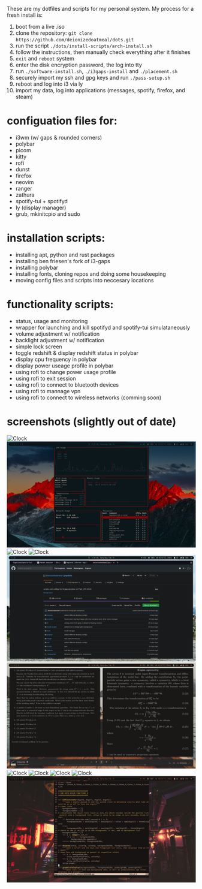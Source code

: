 These are my dotfiles and scripts for my personal system. My process for a fresh install is: 
1) boot from a live .iso
2) clone the repository: `git clone https://github.com/deionizedoatmeal/dots.git`
3) run the script `./dots/install-scripts/arch-install.sh`
4) follow the instructions, then manually check everything after it finishes
5) `exit` and `reboot` system
6) enter the disk encryption password, the log into tty
7) run `./software-install.sh`, `./i3gaps-install` and `./placement.sh`
8) securely import my ssh and gpg keys and run `./pass-setup.sh`
9) reboot and log into i3 via ly
10) import my data, log into applications (messages, spotify, firefox, and steam)

# configuation files for:
- i3wm (w/ gaps & rounded corners)  
- polybar  
- picom 
- kitty
- rofi  
- dunst
- firefox
- neovim 
- ranger
- zathura
- spotify-tui + spotifyd
- ly (display manager)
- grub, mkinitcpio and sudo
# installation scripts:  
- installing apt, python and rust packages
- installing ben friesen's fork of i3-gaps  
- installing polybar
- installing fonts, cloning repos and doing some housekeeping
- moving config files and scripts into neccesary locations 
# functionality scripts:  
- status, usage and monitoring
- wrapper for launching and kill spotifyd and spotify-tui simulataneously
- volume adjustment w/ notification
- backlight adjustment w/ notification
- simple lock screen
- toggle redshift & display redshift status in polybar  
- display cpu frequency in polybar  
- display power useage profile in polybar  
- using rofi to change power usage profile
- using rofi to exit session
- using rofi to connect to bluetooth devices
- using rofi to mannage vpn
- using rofi to connect to wireless networks (comming soon)
# screenshots (slightly out of date)
![Clock](/screenshots/2020-02-15-025155_3200x1800_scrot.png)
![Clock](/screenshots/2020-02-15-022234_3200x1800_scrot.png)
![Clock](/screenshots/2020-02-15-025728_3200x1800_scrot.png)
![Clock](/screenshots/2020-02-15-025019_3200x1800_scrot.png)
![Clock](/screenshots/2020-02-15-023947_3200x1800_scrot.png)
![Clock](/screenshots/2020-02-15-023655_3200x1800_scrot.png)
![Clock](/screenshots/2020-02-15-022833_3200x1800_scrot.png)
![Clock](/screenshots/2020-02-15-022749_3200x1800_scrot.png)
![Clock](/screenshots/2020-02-15-022459_3200x1800_scrot.png)
![Clock](/screenshots/2020-02-15-022425_3200x1800_scrot.png)
![Clock](/screenshots/2020-02-15-022341_3200x1800_scrot.png)
